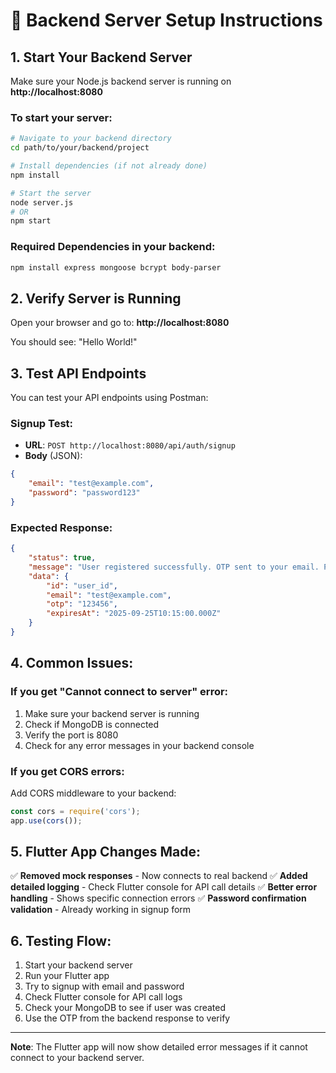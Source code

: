 # 🚀 Backend Server Setup Instructions

## 1. Start Your Backend Server

Make sure your Node.js backend server is running on **http://localhost:8080**

### To start your server:

```bash
# Navigate to your backend directory
cd path/to/your/backend/project

# Install dependencies (if not already done)
npm install

# Start the server
node server.js
# OR
npm start
```

### Required Dependencies in your backend:
```bash
npm install express mongoose bcrypt body-parser
```

## 2. Verify Server is Running

Open your browser and go to: **http://localhost:8080**

You should see: "Hello World!"

## 3. Test API Endpoints

You can test your API endpoints using Postman:

### Signup Test:
- **URL**: `POST http://localhost:8080/api/auth/signup`
- **Body** (JSON):
```json
{
    "email": "test@example.com",
    "password": "password123"
}
```

### Expected Response:
```json
{
    "status": true,
    "message": "User registered successfully. OTP sent to your email. Please verify within 10 minutes.",
    "data": {
        "id": "user_id",
        "email": "test@example.com",
        "otp": "123456",
        "expiresAt": "2025-09-25T10:15:00.000Z"
    }
}
```

## 4. Common Issues:

### If you get "Cannot connect to server" error:
1. Make sure your backend server is running
2. Check if MongoDB is connected
3. Verify the port is 8080
4. Check for any error messages in your backend console

### If you get CORS errors:
Add CORS middleware to your backend:
```javascript
const cors = require('cors');
app.use(cors());
```

## 5. Flutter App Changes Made:

✅ **Removed mock responses** - Now connects to real backend
✅ **Added detailed logging** - Check Flutter console for API call details
✅ **Better error handling** - Shows specific connection errors
✅ **Password confirmation validation** - Already working in signup form

## 6. Testing Flow:

1. Start your backend server
2. Run your Flutter app
3. Try to signup with email and password
4. Check Flutter console for API call logs
5. Check your MongoDB to see if user was created
6. Use the OTP from the backend response to verify

---

**Note**: The Flutter app will now show detailed error messages if it cannot connect to your backend server.